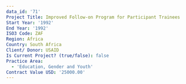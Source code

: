 ```yaml
---
data_id: '71'
Project Title: Improved Follow-on Program for Participant Trainees
Start Year: '1992'
End Year: '1992'
ISO3 Code: ZAF
Region: Africa
Country: South Africa
Client/ Donor: USAID
Is Current Project? (true/false): false
Practice Area:
  - 'Education, Gender and Youth'
Contract Value USD: '25000.00'
---
```

